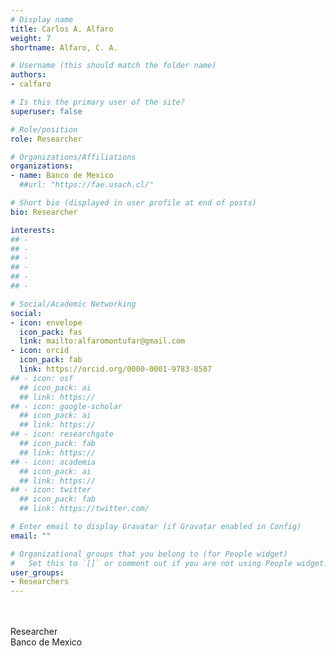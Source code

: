 ```yaml
---
# Display name
title: Carlos A. Alfaro
weight: 7
shortname: Alfaro, C. A.

# Username (this should match the folder name)
authors:
- calfaro

# Is this the primary user of the site?
superuser: false

# Role/position
role: Researcher

# Organizations/Affiliations
organizations:
- name: Banco de Mexico
  ##url: "https://fae.usach.cl/"

# Short bio (displayed in user profile at end of posts)
bio: Researcher

interests:
## -
## -
## -
## -
## -
## -

# Social/Academic Networking
social:
- icon: envelope
  icon_pack: fas
  link: mailto:alfaromontufar@gmail.com
- icon: orcid
  icon_pack: fab
  link: https://orcid.org/0000-0001-9783-8587
## - icon: osf
  ## icon_pack: ai
  ## link: https://
## - icon: google-scholar
  ## icon_pack: ai
  ## link: https://
## - icon: researchgate
  ## icon_pack: fab
  ## link: https://
## - icon: academia
  ## icon_pack: ai
  ## link: https://
## - icon: twitter
  ## icon_pack: fab
  ## link: https://twitter.com/

# Enter email to display Gravatar (if Gravatar enabled in Config)
email: ""

# Organizational groups that you belong to (for People widget)
#   Set this to `[]` or comment out if you are not using People widget.
user_groups:
- Researchers
---
```


\
\
Researcher\
Banco de Mexico